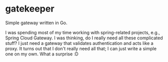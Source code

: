 # gatekeeper

Simple gateway written in Go.

I was spending most of my time working with spring-related projects, e.g., Spring Cloud Gateway.  I was thinking, do I really need all these complicated stuff? I just need a gateway that validates authentication and acts like a proxy. It turns out that I don't really need all that; I can just write a simple one on my own. What a surprise :D

